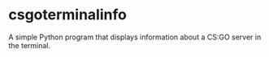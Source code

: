 # csgoterminalinfo
A simple Python program that displays information about a CS:GO server in the terminal.
